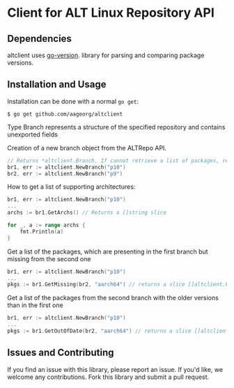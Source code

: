 # Client for ALT Linux Repository API

## Dependencies
altclient uses [go-version](http://github.com/hashicorp/go-version).
library for parsing and comparing package versions.

## Installation and Usage
Installation can be done with a normal `go get`:
```
$ go get github.com/aageorg/altclient
```

Type Branch represents a structure of the specified repository and contains unexported fields

Creation of a new branch object from the ALTRepo API. 
```go
// Returns *altclient.Branch. If cannot retrieve a list of packages, returns error
br1, err := altclient.NewBranch("p10")
br2, err := altclient.NewBranch("p9")
```
How to get a list of supporting architectures:
```go
br1, err := altclient.NewBranch("p10")
...
archs := br1.GetArchs() // Returns a []string slice

for _, a := range archs {
    fmt.Println(a)
}
```
Get a list of the packages, which are presenting in the first branch but missing from the second one
```go
br1, err := altclient.NewBranch("p10")
...
pkgs := br1.GetMissing(br2, "aarch64") // returns a slice []altclient.Package
```

Get a list of the packages from the second branch with the older versions than in the first one
```go
br1, err := altclient.NewBranch("p10")
...
pkgs := br1.GetOutOfDate(br2, "aarch64") // returns a slice []altclient.Package
```

## Issues and Contributing
If you find an issue with this library, please report an issue. If you'd like, we welcome any contributions. Fork this library and submit a pull request.